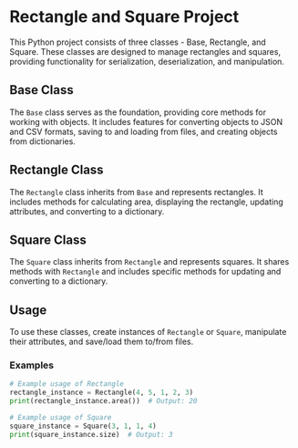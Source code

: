 # Rectangle and Square Project

This Python project consists of three classes - Base, Rectangle, and Square. These classes are designed to manage rectangles and squares, providing functionality for serialization, deserialization, and manipulation.

## Base Class

The `Base` class serves as the foundation, providing core methods for working with objects. It includes features for converting objects to JSON and CSV formats, saving to and loading from files, and creating objects from dictionaries.

## Rectangle Class

The `Rectangle` class inherits from `Base` and represents rectangles. It includes methods for calculating area, displaying the rectangle, updating attributes, and converting to a dictionary.

## Square Class

The `Square` class inherits from `Rectangle` and represents squares. It shares methods with `Rectangle` and includes specific methods for updating and converting to a dictionary.

## Usage

To use these classes, create instances of `Rectangle` or `Square`, manipulate their attributes, and save/load them to/from files.

### Examples

```python
# Example usage of Rectangle
rectangle_instance = Rectangle(4, 5, 1, 2, 3)
print(rectangle_instance.area())  # Output: 20

# Example usage of Square
square_instance = Square(3, 1, 1, 4)
print(square_instance.size)  # Output: 3
